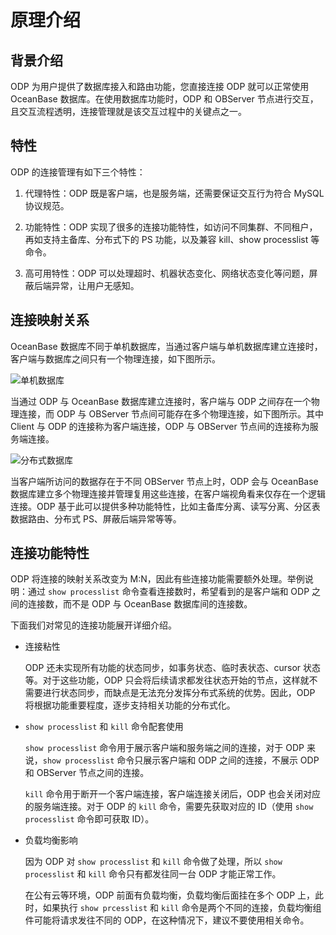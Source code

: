 # 原理介绍

## 背景介绍

ODP 为用户提供了数据库接入和路由功能，您直接连接 ODP 就可以正常使用 OceanBase 数据库。在使用数据库功能时，ODP 和 OBServer 节点进行交互，且交互流程透明，连接管理就是该交互过程中的关键点之一。

## 特性

ODP 的连接管理有如下三个特性：

1. 代理特性：ODP 既是客户端，也是服务端，还需要保证交互行为符合 MySQL 协议规范。

2. 功能特性：ODP 实现了很多的连接功能特性，如访问不同集群、不同租户，再如支持主备库、分布式下的 PS 功能，以及兼容 kill、show processlist 等命令。

3. 高可用特性：ODP 可以处理超时、机器状态变化、网络状态变化等问题，屏蔽后端异常，让用户无感知。

## 连接映射关系

OceanBase 数据库不同于单机数据库，当通过客户端与单机数据库建立连接时，客户端与数据库之间只有一个物理连接，如下图所示。

![单机数据库](https://obbusiness-private.oss-cn-shanghai.aliyuncs.com/doc/img/odp/V4.2.0/zh-CN/500.connection-management/100.overview-of-connection-management-01.png)

当通过 ODP 与 OceanBase 数据库建立连接时，客户端与 ODP 之间存在一个物理连接，而 ODP 与 OBServer 节点间可能存在多个物理连接，如下图所示。其中 Client 与 ODP 的连接称为客户端连接，ODP 与 OBServer 节点间的连接称为服务端连接。

![分布式数据库](https://obbusiness-private.oss-cn-shanghai.aliyuncs.com/doc/img/odp/V4.2.0/zh-CN/500.connection-management/100.overview-of-connection-management-02.png)

当客户端所访问的数据存在于不同 OBServer 节点上时，ODP 会与 OceanBase 数据库建立多个物理连接并管理复用这些连接，在客户端视角看来仅存在一个逻辑连接。ODP 基于此可以提供多种功能特性，比如主备库分离、读写分离、分区表数据路由、分布式 PS、屏蔽后端异常等等。

## 连接功能特性

ODP 将连接的映射关系改变为 M:N，因此有些连接功能需要额外处理。举例说明：通过 `show processlist` 命令查看连接数时，希望看到的是客户端和 ODP 之间的连接数，而不是 ODP 与 OceanBase 数据库间的连接数。

下面我们对常见的连接功能展开详细介绍。

* 连接粘性

  ODP 还未实现所有功能的状态同步，如事务状态、临时表状态、cursor 状态等。对于这些功能，ODP 只会将后续请求都发往状态开始的节点，这样就不需要进行状态同步，而缺点是无法充分发挥分布式系统的优势。因此，ODP 将根据功能重要程度，逐步支持相关功能的分布式化。

* `show processlist` 和 `kill` 命令配套使用

  `show processlist` 命令用于展示客户端和服务端之间的连接，对于 ODP 来说，`show processlist` 命令只展示客户端和 ODP 之间的连接，不展示 ODP 和 OBServer 节点之间的连接。

  `kill` 命令用于断开一个客户端连接，客户端连接关闭后，ODP 也会关闭对应的服务端连接。对于 ODP 的 `kill` 命令，需要先获取对应的 ID（使用 `show processlist` 命令即可获取 ID）。

* 负载均衡影响

  因为 ODP 对 `show processlist` 和 `kill` 命令做了处理，所以 `show processlist` 和 `kill` 命令只有都发往同一台 ODP 才能正常工作。

  在公有云等环境，ODP 前面有负载均衡，负载均衡后面挂在多个 ODP 上，此时，如果执行 `show prcesslist` 和 `kill` 命令是两个不同的连接，负载均衡组件可能将请求发往不同的 ODP，在这种情况下，建议不要使用相关命令。
